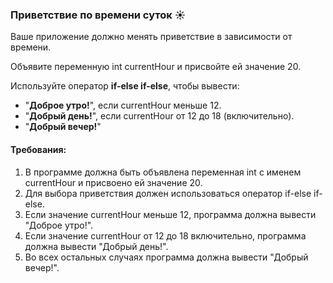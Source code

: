 
### Приветствие по времени суток ☀️

Ваше приложение должно менять приветствие в зависимости от времени.

Объявите переменную int currentHour и присвойте ей значение 20.

Используйте оператор **if-else if-else**, чтобы вывести:

* "**Доброе утро!**", если currentHour меньше 12.
* "**Добрый день!**", если currentHour от 12 до 18 (включительно).
* "**Добрый вечер!**" 

#### Требования:
1. В программе должна быть объявлена переменная int с именем currentHour и присвоено ей значение 20. 
2. Для выбора приветствия должен использоваться оператор if-else if-else. 
3. Если значение currentHour меньше 12, программа должна вывести "Доброе утро!". 
4. Если значение currentHour от 12 до 18 включительно, программа должна вывести "Добрый день!". 
5. Во всех остальных случаях программа должна вывести "Добрый вечер!".